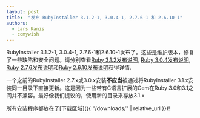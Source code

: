 ```yaml
---
layout: post
title:  "发布 RubyInstaller 3.1.2-1, 3.0.4-1, 2.7.6-1 和 2.6.10-1"
authors:
  - Lars Kanis
  - ccmywish
---
```

RubyInstaller 3.1.2-1, 3.0.4-1, 2.7.6-1和2.6.10-1发布了。这些是维护版本，修复了一些缺陷和安全问题。请分别查看[Ruby 3.1.2发布说明](https://www.ruby-lang.org/en/news/2022/04/12/ruby-3-1-2-released/), [Ruby 3.0.4发布说明](https://www.ruby-lang.org/en/news/2022/04/12/ruby-3-0-4-released/), [Ruby 2.7.6发布说明](https://www.ruby-lang.org/en/news/2022/04/12/ruby-2-7-6-released/)和[Ruby 2.6.10发布说明](www.ruby-lang.org/en/news/2022/04/12/ruby-2-6-10-released/)获得详情.

一个之前的RubyInstaller 2.7.x或3.0.x安装<b>不应当</b>被通过将RubyInstaller 3.1.x安装同一目录下直接更新。这是因为一些带有C语言扩展的Gem在Ruby 3.0和3.1之间并不兼容。最好像我们提议的，使用新的目录来存放3.1.x

所有安装程序都放在了[下载区域]({{ "/downloads/" | relative_url }})!
